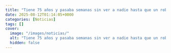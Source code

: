 ```yaml
---
title: "Tiene 75 años y pasaba semanas sin ver a nadie hasta que un robot se convirtió en su compañía - “Es suficiente para mí”"
date: 2025-08-12T01:14:05+0000
categories: [Noticias]
tags: []
cover:
  image: "/images/noticias/"
  alt: "Tiene 75 años y pasaba semanas sin ver a nadie hasta que un robot se convirtió en su compañía - “Es suficiente para mí”"
  hidden: false
---
```



